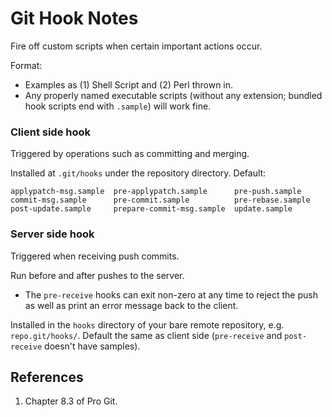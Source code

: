# Git Hook Notes

Fire off custom scripts when certain important actions occur.

Format:

+ Examples as (1) Shell Script and (2) Perl thrown in.
+ Any properly named executable scripts (without any extension; bundled hook scripts end with `.sample`) will work fine.

### Client side hook

Triggered by operations such as committing and merging.

Installed at `.git/hooks` under the repository directory. Default:

```
applypatch-msg.sample  pre-applypatch.sample      pre-push.sample
commit-msg.sample      pre-commit.sample          pre-rebase.sample
post-update.sample     prepare-commit-msg.sample  update.sample
```

### Server side hook

Triggered when receiving push commits.

Run before and after pushes to the server.

+ The `pre-receive` hooks can exit non-zero at any time to reject the push as well as print an error message back to the client.

Installed in the `hooks` directory of your bare remote repository, e.g. `repo.git/hooks/`. Default the same as client side (`pre-receive` and `post-receive` doesn't have samples).

## References

1. Chapter 8.3 of Pro Git.
